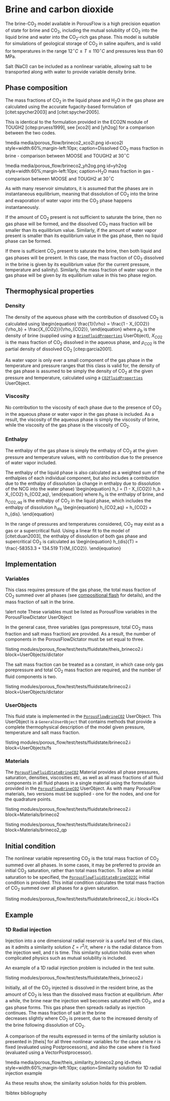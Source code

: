 # Brine and carbon dioxide

The brine-CO$_2$ model available in PorousFlow is a high precision equation of state
for brine and CO$_2$, including the mutual solubility of CO$_2$ into the liquid brine
and water into the CO$_2$-rich gas phase. This model is suitable for simulations of
geological storage of CO$_2$ in saline aquifers, and is valid for temperatures in the range
$12^{\circ}C \le T \le 110^{\circ}C$ and pressures less than 60 MPa.

Salt (NaCl) can be included as a nonlinear variable, allowing salt to be transported
along with water to provide variable density brine.

## Phase composition

The mass fractions of CO$_2$ in the liquid phase and H$_2$O in the gas phase are calculated
using the accurate fugacity-based formulation of [citet:spycher2003] and [citet:spycher2005].

This is identical to the formulation provided in the ECO2N module of TOUGH2 [citep:pruess1999],
see [xco2l] and [yh2og] for a comparison between the two codes.

!media media/porous_flow/brineco2_xco2l.png
       id=xco2l
       style=width:60%;margin-left:10px;
       caption=Dissolved CO$_2$ mass fraction in brine - comparison between MOOSE and TOUGH2
       at 30$^{\circ}$C

!media media/porous_flow/brineco2_yh2og.png
      id=yh2og
      style=width:60%;margin-left:10px;
      caption=H$_2$O mass fraction in gas - comparison between MOOSE and TOUGH2
      at 30$^{\circ}$C

As with many reservoir simulators, it is assumed that the phases are in instantaneous
equilibrium, meaning that dissolution of CO$_2$ into the brine and evaporation of water
vapor into the CO$_2$ phase happens instantaneously.

If the amount of CO$_2$ present is not sufficient to saturate the brine, then no gas
phase will be formed, and the dissolved CO$_2$ mass fraction will be smaller than its
equilibrium value. Similarly, if the amount of water vapor present is smaller than its
equilibrium value in the gas phase, then no liquid phase can be formed.

If there is sufficient CO$_2$ present to saturate the brine, then both liquid and gas
phases will be present. In this case, the mass fraction of CO$_2$ dissolved in the brine
is given by its equilibrium value (for the current pressure, temperature and salinity). Similarly, the mass fraction of water vapor in the gas phase will be given by its
equilibrium value in this two phase region.

## Thermophysical properties

### Density

The density of the aqueous phase with the contribution of dissolved CO$_2$ is calculated using
\begin{equation}
\frac{1}{\rho} = \frac{1 - X_{CO2}}{\rho_b} + \frac{X_{CO2}}{\rho_{CO2}},
\end{equation}
where $\rho_b$ is the density of brine (supplied using a
[`BrineFluidProperties`](/BrineFluidProperties.md) UserObject), $X_{CO2}$ is the
mass fraction of CO$_2$ dissolved in the aqueous phase, and $\rho_{CO2}$ is the partial
density of dissolved CO$_2$ [citep:garcia2001].

As water vapor is only ever a small component of the gas phase in the temperature and pressure ranges
that this class is valid for, the density of the gas phase is assumed to be simply the density of CO$_2$
at the given pressure and temperature, calculated using a [`CO2FluidProperties`](/CO2FluidProperties.md)
UserObject.

### Viscosity

No contribution to the viscosity of each phase due to the presence of CO$_2$ in the aqueous
phase or water vapor in the gas phase is included. As a result, the viscosity of the aqueous
phase is simply the viscosity of brine, while the viscosity of the gas phase is the viscosity
of CO$_2$.

### Enthalpy

The enthalpy of the gas phase is simply the enthalpy of CO$_2$ at the given pressure and temperature
values, with no contribution due to the presence of water vapor included.

The enthalpy of the liquid phase is also calculated as a weighted sum of the enthalpies
of each individual component, but also includes a contribution due to the enthalpy of
dissolution (a change in enthalpy due to dissolution of the NCG into the water phase)
\begin{equation}
h_l = (1 - X_{CO2}) h_b + X_{CO2} h_{CO2,aq},
\end{equation}
where $h_b$ is the enthalpy of brine, and $h_{CO2,aq}$ is the enthalpy of CO$_2$ in the liquid
phase, which includes the enthalpy of dissolution $h_{dis}$
\begin{equation}
h_{CO2,aq} = h_{CO2} + h_{dis}.
\end{equation}

In the range of pressures and temperatures considered, CO$_2$ may exist as a gas or a supercritical fluid. Using a linear fit to the model of [citet:duan2003], the enthalpy of
dissolution of both gas phase and supercritical CO$_2$ is calculated as
\begin{equation}
h_{dis}(T) = \frac{-58353.3 + 134.519 T}{M_{CO2}}.
\end{equation}

## Implementation

### Variables

This class requires pressure of the gas phase, the total mass fraction of CO$_2$ summed over all
phases (see [compositional flash](/compositional_flash.md) for details), and the mass fraction
of salt in the brine.

!alert note
These variables must be listed as PorousFlow variables in the PorousFlowDictator UserObject

In the general case, three variables (gas porepressure, total CO$_2$ mass fraction and salt mass fraction) are provided. As a result, the number of components in the PorousFlowDictator
must be set equal to three.

!listing modules/porous_flow/test/tests/fluidstate/theis_brineco2.i block=UserObjects/dictator

The salt mass fraction can be treated as a constant, in which case only gas porepressure and
total CO$_2$ mass fraction are required, and the number of fluid components is two.

!listing modules/porous_flow/test/tests/fluidstate/brineco2.i block=UserObjects/dictator

### UserObjects

This fluid state is implemented in the [`PorousFlowBrineCO2`](/PorousFlowBrineCO2.md) UserObject.
This UserObject is a `GeneralUserObject` that contains methods that provide a complete
thermophysical description of the model given pressure, temperature and salt mass fraction.

!listing modules/porous_flow/test/tests/fluidstate/brineco2.i block=UserObjects/fs

### Materials

The [`PorousFlowFluidStateBrineCO2`](/PorousFlowFluidStateBrineCO2.md)
Material provides all phase pressures, saturation, densities, viscosities etc, as well
as all mass fractions of all fluid components in all fluid phases in a single material
using the formulation provided in the [`PorousFlowBrineCO2`](/PorousFlowBrineCO2.md) UserObject.
As with many PorousFlow materials, two versions must be supplied - one for the nodes, and one
for the quadrature points.

!listing modules/porous_flow/test/tests/fluidstate/brineco2.i block=Materials/brineco2

!listing modules/porous_flow/test/tests/fluidstate/brineco2.i block=Materials/brineco2_qp

## Initial condition

The nonlinear variable representing CO$_2$ is the total mass fraction of CO$_2$ summed over
all phases. In some cases, it may be preferred to provide an initial CO$_2$ saturation, rather
than total mass fraction. To allow an initial saturation to be specified, the
[`PorousFlowFluidStateBrineCO2IC`](/PorousFlowFluidStateBrineCO2IC.md) initial
condition is provided. This initial condition calculates the total mass fraction of CO$_2$
summed over all phases for a given saturation.

!listing modules/porous_flow/test/tests/fluidstate/brineco2_ic.i block=ICs

## Example

### 1D Radial injection

Injection into a one dimensional radial reservoir is a useful test of this class, as it
admits a similarity solution $\zeta = r^2/t$, where $r$ is the radial distance from the
injection well, and $t$ is time. This similarity solution holds even when complicated physics
such as mutual solubility is included.

An example of a 1D radial injection problem is included in the test suite.

!listing modules/porous_flow/test/tests/fluidstate/theis_brineco2.i

Initially, all of the CO$_2$ injected is dissolved in the resident brine, as the amount
of CO$_2$ is less than the dissolved mass fraction at equilibrium. After a while, the
brine near the injection well becomes saturated with CO$_2$, and a gas phase forms. This
gas phase then spreads radially as injection continues. The mass fraction of salt in the brine  
decreases slightly where CO$_2$ is present, due to the increased density of the brine following
dissolution of CO$_2$.

A comparison of the results expressed in terms of the similarity solution is presented in
[theis] for all three nonlinear variables for the case where $r$ is fixed (evaluated using
Postprocessors), and also the case where $t$ is fixed (evaluated using a VectorPostprocessor).

!media media/porous_flow/theis_similarity_brineco2.png
       id=theis
       style=width:60%;margin-left:10px;
       caption=Similarity solution for 1D radial injection example

As these results show, the similarity solution holds for this problem.

!bibtex bibliography
